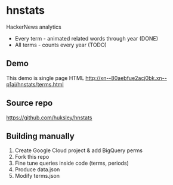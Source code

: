 # hnstats
HackerNews analytics

- Every term - animated related words through year (DONE)
- All terms - counts every year (TODO)

## Demo
This demo is single page HTML
http://xn--80aebfue2acj0bk.xn--p1ai/hnstats/terms.html

## Source repo
https://github.com/huksley/hnstats

## Building manually

1. Create Google Cloud project & add BigQuery perms
2. Fork this repo
3. Fine tune queries inside code (terms, periods)
4. Produce data.json
5. Modify terms.json
